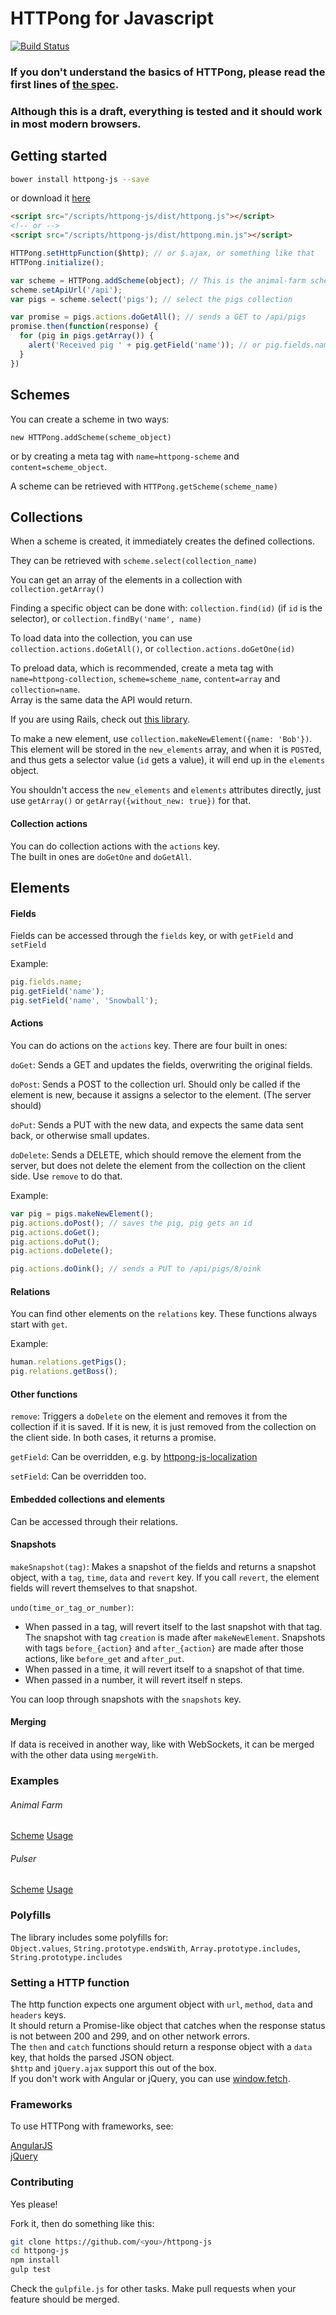 # HTTPong for Javascript

[![Build Status](https://travis-ci.org/hansottowirtz/httpong-js.svg?branch=master)](https://travis-ci.org/hansottowirtz/httpong-js)

### If you don't understand the basics of HTTPong, please read the first lines of [the spec][spec].

### Although this is a draft, everything is tested and it should work in most modern browsers.

## Getting started

```bash
bower install httpong-js --save
```
or download it [here](https://github.com/hansottowirtz/httpong-js/archive/master.zip)
```html
<script src="/scripts/httpong-js/dist/httpong.js"></script>
<!-- or -->
<script src="/scripts/httpong-js/dist/httpong.min.js"></script>
```

```javascript
HTTPong.setHttpFunction($http); // or $.ajax, or something like that
HTTPong.initialize();

var scheme = HTTPong.addScheme(object); // This is the animal-farm scheme, check the spec!
scheme.setApiUrl('/api');
var pigs = scheme.select('pigs'); // select the pigs collection

var promise = pigs.actions.doGetAll(); // sends a GET to /api/pigs
promise.then(function(response) {
  for (pig in pigs.getArray()) {
    alert('Received pig ' + pig.getField('name')); // or pig.fields.name
  }
})
```

## Schemes

You can create a scheme in two ways:

`new HTTPong.addScheme(scheme_object)`

or by creating a meta tag with `name=httpong-scheme` and `content=scheme_object`.

A scheme can be retrieved with `HTTPong.getScheme(scheme_name)`

## Collections

When a scheme is created, it immediately creates the defined collections.

They can be retrieved with `scheme.select(collection_name)`

You can get an array of the elements in a collection with `collection.getArray()`

Finding a specific object can be done with: `collection.find(id)` (if `id` is the selector),
or `collection.findBy('name', name)`

To load data into the collection, you can use `collection.actions.doGetAll()`,
or `collection.actions.doGetOne(id)`

To preload data, which is recommended, create a meta tag with
`name=httpong-collection`, `scheme=scheme_name`, `content=array` and `collection=name`.<br/>
Array is the same data the API would return.

If you are using Rails, check out [this library][rails].

To make a new element, use `collection.makeNewElement({name: 'Bob'})`.<br/>
This element will be stored in the `new_elements` array, and when it is
`POST`ed, and thus gets a selector value (`id` gets a value), it will end
up in the `elements` object.

You shouldn't access the `new_elements` and `elements` attributes directly,
just use `getArray()` or `getArray({without_new: true})` for that.

#### Collection actions

You can do collection actions with the `actions` key.<br/>
The built in ones are `doGetOne` and `doGetAll`.

## Elements

#### Fields

Fields can be accessed through the `fields` key, or with `getField` and `setField`

Example:
```javascript
pig.fields.name;
pig.getField('name');
pig.setField('name', 'Snowball');
```

#### Actions

You can do actions on the `actions` key. There are four built in ones:

`doGet`: Sends a GET and updates the fields, overwriting the original fields.

`doPost`: Sends a POST to the collection url. Should only be called if the
element is new, because it assigns a selector to the element.
(The server should)

`doPut`: Sends a PUT with the new data, and expects the same data sent back,
or otherwise small updates.

`doDelete`: Sends a DELETE, which should remove the element from the server,
but does not delete the element from the collection on the client side.
Use `remove` to do that.

Example:
```javascript
var pig = pigs.makeNewElement();
pig.actions.doPost(); // saves the pig, pig gets an id
pig.actions.doGet();
pig.actions.doPut();
pig.actions.doDelete();

pig.actions.doOink(); // sends a PUT to /api/pigs/8/oink
```

#### Relations

You can find other elements on the `relations` key. These functions always start
with `get`.

Example:
```javascript
human.relations.getPigs();
pig.relations.getBoss();
```

#### Other functions

`remove`: Triggers a `doDelete` on the element and removes
it from the collection if it is saved. If it is new, it is just removed from
the collection on the client side.
In both cases, it returns a promise.

`getField`: Can be overridden, e.g. by [httpong-js-localization][js-localization]

`setField`: Can be overridden too.

#### Embedded collections and elements

Can be accessed through their relations.

#### Snapshots

`makeSnapshot(tag)`: Makes a snapshot of the fields and returns a snapshot object,
with a `tag`, `time`, `data` and `revert` key.
If you call `revert`, the element fields will revert themselves to that snapshot.

`undo(time_or_tag_or_number)`:
- When passed in a tag, will revert itself to the
last snapshot with that tag. The snapshot with tag `creation` is made after
`makeNewElement`. Snapshots with tags `before_{action}` and `after_{action}`
are made after those actions, like `before_get` and `after_put`.
- When passed in a time, it will revert itself to a snapshot of that time.
- When passed in a number, it will revert itself n steps.

You can loop through snapshots with the `snapshots` key.

#### Merging

If data is received in another way, like with WebSockets, it can be merged with
the other data using `mergeWith`.

### Examples

###### Animal Farm
[Scheme](../master/test/fixtures/animal-farm/scheme.json)
[Usage](../master/test/animal_farm_spec.coffee)

###### Pulser
[Scheme](../master/test/fixtures/pulser/scheme.json)
[Usage](../master/test/pulser_spec.coffee)

### Polyfills

The library includes some polyfills for:<br/>
`Object.values`,
`String.prototype.endsWith`,
`Array.prototype.includes`,
`String.prototype.includes`

### Setting a HTTP function

The http function expects one argument object with `url`, `method`, `data` and
`headers` keys.<br/>
It should return a Promise-like object that catches when the response status is
not between 200 and 299, and on other network errors.<br/>
The `then` and `catch` functions should return a response object with a
`data` key, that holds the parsed JSON object.<br/>
`$http` and `jQuery.ajax` support this out of the box.<br/>
If you don't work with Angular or jQuery, you can use [window.fetch](fetch).

### Frameworks

To use HTTPong with frameworks, see:

[AngularJS][angularjs]<br/>
[jQuery][jquery]

### Contributing

Yes please!

Fork it, then do something like this:
```bash
git clone https://github.com/<you>/httpong-js
cd httpong-js
npm install
gulp test
```
Check the `gulpfile.js` for other tasks.
Make pull requests when your feature should be merged.

[spec]: https://github.com/hansottowirtz/httpong/blob/master/SPEC.md
[js-localization]: https://github.com/hansottowirtz/httpong-js-localization
[fetch]: https://github.com/hansottowirtz/httpong-fetch
[angularjs]: https://github.com/hansottowirtz/httpong-angularjs
[jquery]: https://github.com/hansottowirtz/httpong-jquery
[rails]: https://github.com/hansottowirtz/httpong-rails
